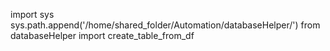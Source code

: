 import sys
sys.path.append('/home/shared_folder/Automation/databaseHelper/')
from databaseHelper import create_table_from_df
